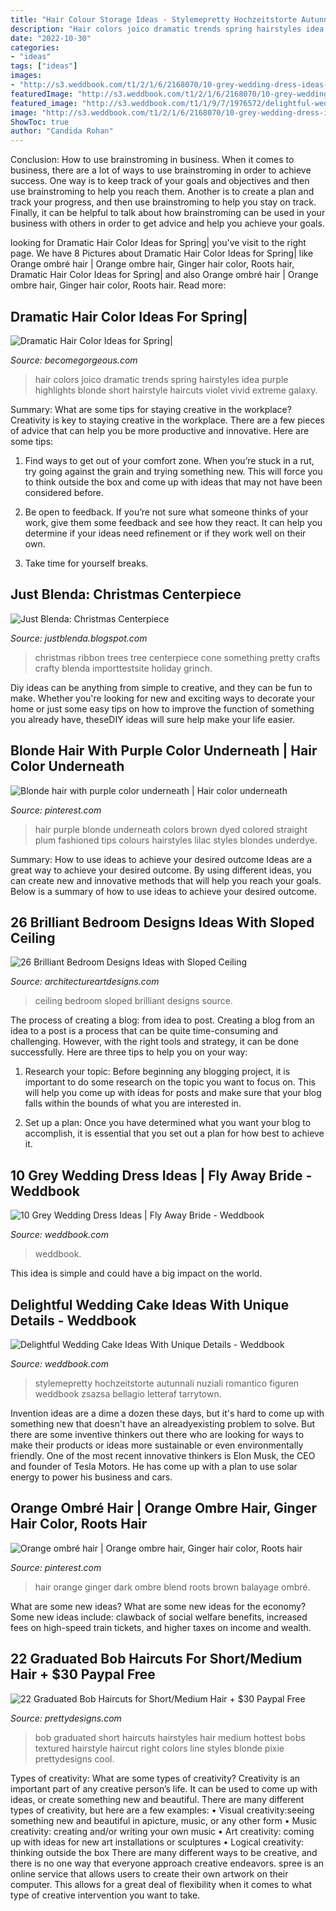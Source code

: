 ```yaml
---
title: "Hair Colour Storage Ideas - Stylemepretty Hochzeitstorte Autunnali Nuziali Romantico Figuren Weddbook Zsazsa Bellagio Letteraf Tarrytown"
description: "Hair colors joico dramatic trends spring hairstyles idea purple highlights blonde short hairstyle haircuts violet vivid extreme galaxy"
date: "2022-10-30"
categories:
- "ideas"
tags: ["ideas"]
images:
- "http://s3.weddbook.com/t1/2/1/6/2168070/10-grey-wedding-dress-ideas-fly-away-bride.jpg"
featuredImage: "http://s3.weddbook.com/t1/2/1/6/2168070/10-grey-wedding-dress-ideas-fly-away-bride.jpg"
featured_image: "http://s3.weddbook.com/t1/1/9/7/1976572/delightful-wedding-cake-ideas-with-unique-details.jpg"
image: "http://s3.weddbook.com/t1/2/1/6/2168070/10-grey-wedding-dress-ideas-fly-away-bride.jpg"
ShowToc: true
author: "Candida Rohan"
---
```



Conclusion: How to use brainstroming in business.
When it comes to business, there are a lot of ways to use brainstroming in order to achieve success. One way is to keep track of your goals and objectives and then use brainstroming to help you reach them. Another is to create a plan and track your progress, and then use brainstroming to help you stay on track. Finally, it can be helpful to talk about how brainstroming can be used in your business with others in order to get advice and help you achieve your goals.

	

		
looking for Dramatic Hair Color Ideas for Spring| you've visit to the right page. We have 8 Pictures about Dramatic Hair Color Ideas for Spring| like Orange ombré hair | Orange ombre hair, Ginger hair color, Roots hair, Dramatic Hair Color Ideas for Spring| and also Orange ombré hair | Orange ombre hair, Ginger hair color, Roots hair. Read more:
		
    
## Dramatic Hair Color Ideas For Spring|

<img loading=lazy src="http://static.becomegorgeous.com/img/arts/2012/Apr/18/7474/joico_hair_color_idea.jpg" onerror="this.onerror=null;this.src='https://tse3.mm.bing.net/th?id=OIP.gtHL2hkEFb8B5aDSKvgyxQAAAA&amp;pid=15.1';" alt="Dramatic Hair Color Ideas for Spring|">

_Source: becomegorgeous.com_

>hair colors joico dramatic trends spring hairstyles idea purple highlights blonde short hairstyle haircuts violet vivid extreme galaxy. 

	

Summary: What are some tips for staying creative in the workplace?
Creativity is key to staying creative in the workplace. There are a few pieces of advice that can help you be more productive and innovative. Here are some tips:
1. Find ways to get out of your comfort zone. When you’re stuck in a rut, try going against the grain and trying something new. This will force you to think outside the box and come up with ideas that may not have been considered before.

2. Be open to feedback. If you’re not sure what someone thinks of your work, give them some feedback and see how they react. It can help you determine if your ideas need refinement or if they work well on their own.

3. Take time for yourself breaks.

    
## Just Blenda: Christmas Centerpiece

<img loading=lazy src="http://4.bp.blogspot.com/_a_4A5HeYiTs/TRTw5-yQ8JI/AAAAAAAAHMk/QpFkAvA_8O4/s1600/DSC02891.JPG" onerror="this.onerror=null;this.src='https://tse1.mm.bing.net/th?id=OIP.4Q5t5pnF0FqmCiSPVw0o6gHaJ4&amp;pid=15.1';" alt="Just Blenda: Christmas Centerpiece">

_Source: justblenda.blogspot.com_

>christmas ribbon trees tree centerpiece cone something pretty crafts crafty blenda importtestsite holiday grinch. 

	

Diy ideas can be anything from simple to creative, and they can be fun to make. Whether you're looking for new and exciting ways to decorate your home or just some easy tips on how to improve the function of something you already have, theseDIY ideas will sure help make your life easier.

    
## Blonde Hair With Purple Color Underneath | Hair Color Underneath

<img loading=lazy src="https://i.pinimg.com/736x/0c/c4/c8/0cc4c847d070e850be962d20896aa1ca--purple-colors-hair-colours.jpg" onerror="this.onerror=null;this.src='https://tse1.mm.bing.net/th?id=OIP.71WpCazYCg3kvzvFkmEohQHaJ3&amp;pid=15.1';" alt="Blonde hair with purple color underneath | Hair color underneath">

_Source: pinterest.com_

>hair purple blonde underneath colors brown dyed colored straight plum fashioned tips colours hairstyles lilac styles blondes underdye. 

	

Summary: How to use ideas to achieve your desired outcome
Ideas are a great way to achieve your desired outcome. By using different ideas, you can create new and innovative methods that will help you reach your goals. Below is a summary of how to use ideas to achieve your desired outcome.

    
## 26 Brilliant Bedroom Designs Ideas With Sloped Ceiling

<img loading=lazy src="https://www.architectureartdesigns.com/wp-content/uploads/2013/11/842-630x419.jpg" onerror="this.onerror=null;this.src='https://tse1.mm.bing.net/th?id=OIP.Ehyuj3z1MUMdmM7tSIMAoQHaE7&amp;pid=15.1';" alt="26 Brilliant Bedroom Designs Ideas with Sloped Ceiling">

_Source: architectureartdesigns.com_

>ceiling bedroom sloped brilliant designs source. 

	

The process of creating a blog: from idea to post.
Creating a blog from an idea to a post is a process that can be quite time-consuming and challenging. However, with the right tools and strategy, it can be done successfully. Here are three tips to help you on your way: 
1. Research your topic: Before beginning any blogging project, it is important to do some research on the topic you want to focus on. This will help you come up with ideas for posts and make sure that your blog falls within the bounds of what you are interested in. 

2. Set up a plan: Once you have determined what you want your blog to accomplish, it is essential that you set out a plan for how best to achieve it.

    
## 10 Grey Wedding Dress Ideas | Fly Away Bride - Weddbook

<img loading=lazy src="http://s3.weddbook.com/t1/2/1/6/2168070/10-grey-wedding-dress-ideas-fly-away-bride.jpg" onerror="this.onerror=null;this.src='https://tse3.mm.bing.net/th?id=OIP.57y_Grdeh7uW8waaSBi8QAHaLH&amp;pid=15.1';" alt="10 Grey Wedding Dress Ideas | Fly Away Bride - Weddbook">

_Source: weddbook.com_

>weddbook. 

	

This idea is simple and could have a big impact on the world.

    
## Delightful Wedding Cake Ideas With Unique Details - Weddbook

<img loading=lazy src="http://s3.weddbook.com/t1/1/9/7/1976572/delightful-wedding-cake-ideas-with-unique-details.jpg" onerror="this.onerror=null;this.src='https://tse1.mm.bing.net/th?id=OIP.nRalYs2snXPIxY4y_MiPKgHaLH&amp;pid=15.1';" alt="Delightful Wedding Cake Ideas With Unique Details - Weddbook">

_Source: weddbook.com_

>stylemepretty hochzeitstorte autunnali nuziali romantico figuren weddbook zsazsa bellagio letteraf tarrytown. 

	

Invention ideas are a dime a dozen these days, but it's hard to come up with something new that doesn't have an alreadyexisting problem to solve. But there are some inventive thinkers out there who are looking for ways to make their products or ideas more sustainable or even environmentally friendly. One of the most recent innovative thinkers is Elon Musk, the CEO and founder of Tesla Motors. He has come up with a plan to use solar energy to power his business and cars.

    
## Orange Ombré Hair | Orange Ombre Hair, Ginger Hair Color, Roots Hair

<img loading=lazy src="https://i.pinimg.com/736x/01/33/f6/0133f6424a930ba37a3ac48478a082fa.jpg" onerror="this.onerror=null;this.src='https://tse3.mm.bing.net/th?id=OIP.OG1QISx0Li3O2qr7kXF7uwHaNL&amp;pid=15.1';" alt="Orange ombré hair | Orange ombre hair, Ginger hair color, Roots hair">

_Source: pinterest.com_

>hair orange ginger dark ombre blend roots brown balayage ombré. 

	

What are some new ideas?
What are some new ideas for the economy? 
Some new ideas include: clawback of social welfare benefits, increased fees on high-speed train tickets, and higher taxes on income and wealth.

    
## 22 Graduated Bob Haircuts For Short/Medium Hair + $30 Paypal Free

<img loading=lazy src="http://www.prettydesigns.com/wp-content/uploads/2015/12/Textured-Graduated-Bob-Hairstyle-color-ideas-.jpg" onerror="this.onerror=null;this.src='https://tse2.mm.bing.net/th?id=OIP.MsT_vgn9NZTYhGd9BqxTuQHaHa&amp;pid=15.1';" alt="22 Graduated Bob Haircuts for Short/Medium Hair + $30 Paypal Free">

_Source: prettydesigns.com_

>bob graduated short haircuts hairstyles hair medium hottest bobs textured hairstyle haircut right colors line styles blonde pixie prettydesigns cool. 

	

Types of creativity: What are some types of creativity?
Creativity is an important part of any creative person’s life. It can be used to come up with ideas, or create something new and beautiful. There are many different types of creativity, but here are a few examples: 
• Visual creativity:seeing something new and beautiful in apicture, music, or any other form 
• Music creativity: creating and/or writing your own music 
• Art creativity: coming up with ideas for new art installations or sculptures 
• Logical creativity: thinking outside the box 
There are many different ways to be creative, and there is no one way that everyone approach creative endeavors. spree is an online service that allows users to create their own artwork on their computer. This allows for a great deal of flexibility when it comes to what type of creative intervention you want to take.

